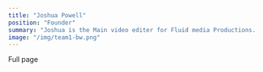 ```yaml
---
title: "Joshua Powell"
position: "Founder"
summary: "Joshua is the Main video editer for Fluid media Productions. Josh has had a passion for video editing all his life. 'Fluid Media isn't just a job its a passion'"
image: "/img/team1-bw.png"
---
```

Full page